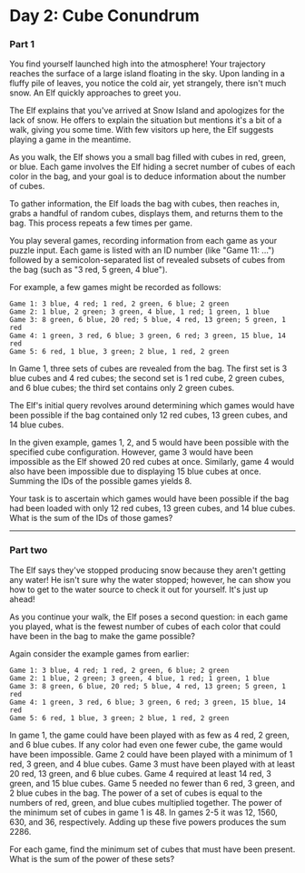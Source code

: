 # Day 2: Cube Conundrum

### Part 1
You find yourself launched high into the atmosphere! Your trajectory reaches the surface of a large island floating in the sky. Upon landing in a fluffy pile of leaves, you notice the cold air, yet strangely, there isn't much snow. An Elf quickly approaches to greet you.

The Elf explains that you've arrived at Snow Island and apologizes for the lack of snow. He offers to explain the situation but mentions it's a bit of a walk, giving you some time. With few visitors up here, the Elf suggests playing a game in the meantime.

As you walk, the Elf shows you a small bag filled with cubes in red, green, or blue. Each game involves the Elf hiding a secret number of cubes of each color in the bag, and your goal is to deduce information about the number of cubes.

To gather information, the Elf loads the bag with cubes, then reaches in, grabs a handful of random cubes, displays them, and returns them to the bag. This process repeats a few times per game.

You play several games, recording information from each game as your puzzle input. Each game is listed with an ID number (like "Game 11: ...") followed by a semicolon-separated list of revealed subsets of cubes from the bag (such as "3 red, 5 green, 4 blue").

For example, a few games might be recorded as follows:

```
Game 1: 3 blue, 4 red; 1 red, 2 green, 6 blue; 2 green
Game 2: 1 blue, 2 green; 3 green, 4 blue, 1 red; 1 green, 1 blue
Game 3: 8 green, 6 blue, 20 red; 5 blue, 4 red, 13 green; 5 green, 1 red
Game 4: 1 green, 3 red, 6 blue; 3 green, 6 red; 3 green, 15 blue, 14 red
Game 5: 6 red, 1 blue, 3 green; 2 blue, 1 red, 2 green
```

In Game 1, three sets of cubes are revealed from the bag. The first set is 3 blue cubes and 4 red cubes; the second set is 1 red cube, 2 green cubes, and 6 blue cubes; the third set contains only 2 green cubes.

The Elf's initial query revolves around determining which games would have been possible if the bag contained only 12 red cubes, 13 green cubes, and 14 blue cubes.

In the given example, games 1, 2, and 5 would have been possible with the specified cube configuration. However, game 3 would have been impossible as the Elf showed 20 red cubes at once. Similarly, game 4 would also have been impossible due to displaying 15 blue cubes at once. Summing the IDs of the possible games yields 8.

Your task is to ascertain which games would have been possible if the bag had been loaded with only 12 red cubes, 13 green cubes, and 14 blue cubes. What is the sum of the IDs of those games?

---

### Part two

The Elf says they've stopped producing snow because they aren't getting any water! He isn't sure why the water stopped; however, he can show you how to get to the water source to check it out for yourself. It's just up ahead!

As you continue your walk, the Elf poses a second question: in each game you played, what is the fewest number of cubes of each color that could have been in the bag to make the game possible?

Again consider the example games from earlier:

```
Game 1: 3 blue, 4 red; 1 red, 2 green, 6 blue; 2 green
Game 2: 1 blue, 2 green; 3 green, 4 blue, 1 red; 1 green, 1 blue
Game 3: 8 green, 6 blue, 20 red; 5 blue, 4 red, 13 green; 5 green, 1 red
Game 4: 1 green, 3 red, 6 blue; 3 green, 6 red; 3 green, 15 blue, 14 red
Game 5: 6 red, 1 blue, 3 green; 2 blue, 1 red, 2 green
```

In game 1, the game could have been played with as few as 4 red, 2 green, and 6 blue cubes. If any color had even one fewer cube, the game would have been impossible.
Game 2 could have been played with a minimum of 1 red, 3 green, and 4 blue cubes.
Game 3 must have been played with at least 20 red, 13 green, and 6 blue cubes.
Game 4 required at least 14 red, 3 green, and 15 blue cubes.
Game 5 needed no fewer than 6 red, 3 green, and 2 blue cubes in the bag.
The power of a set of cubes is equal to the numbers of red, green, and blue cubes multiplied together. The power of the minimum set of cubes in game 1 is 48. In games 2-5 it was 12, 1560, 630, and 36, respectively. Adding up these five powers produces the sum 2286.

For each game, find the minimum set of cubes that must have been present. What is the sum of the power of these sets?